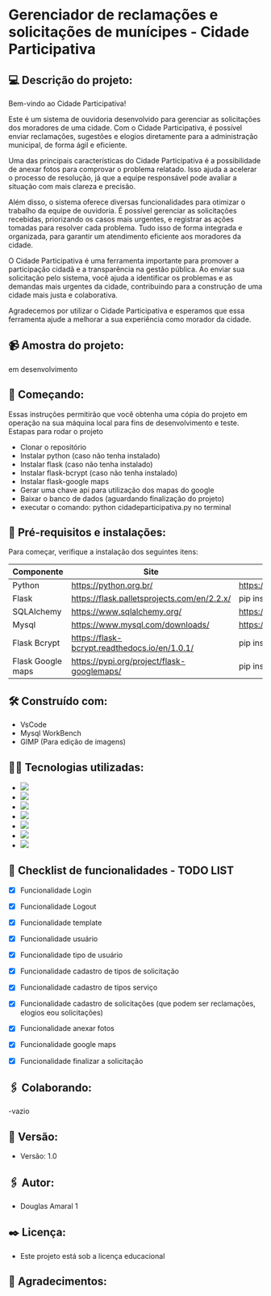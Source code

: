  # Gerenciador de reclamações e solicitações de munícipes - Cidade Participativa

 ## :computer: Descrição do projeto:
Bem-vindo ao Cidade Participativa!

Este é um sistema de ouvidoria desenvolvido para gerenciar as solicitações dos moradores de uma cidade. Com o Cidade Participativa, é possível enviar reclamações, sugestões e elogios diretamente para a administração municipal, de forma ágil e eficiente.

Uma das principais características do Cidade Participativa é a possibilidade de anexar fotos para comprovar o problema relatado. Isso ajuda a acelerar o processo de resolução, já que a equipe responsável pode avaliar a situação com mais clareza e precisão.

Além disso, o sistema oferece diversas funcionalidades para otimizar o trabalho da equipe de ouvidoria. É possível gerenciar as solicitações recebidas, priorizando os casos mais urgentes, e registrar as ações tomadas para resolver cada problema. Tudo isso de forma integrada e organizada, para garantir um atendimento eficiente aos moradores da cidade.

O Cidade Participativa é uma ferramenta importante para promover a participação cidadã e a transparência na gestão pública. Ao enviar sua solicitação pelo sistema, você ajuda a identificar os problemas e as demandas mais urgentes da cidade, contribuindo para a construção de uma cidade mais justa e colaborativa.

Agradecemos por utilizar o Cidade Participativa e esperamos que essa ferramenta ajude a melhorar a sua experiência como morador da cidade.

## :video_camera: Amostra do projeto:
em desenvolvimento

## :rocket: Começando:
Essas instruções permitirão que você obtenha uma cópia do projeto em operação na sua máquina local para fins de desenvolvimento e teste.
Estapas para rodar o projeto
- Clonar o repositório
- Instalar python (caso não tenha instalado)
- Instalar flask (caso não tenha instalado)
- Instalar flask-bcrypt (caso não tenha instalado)
- Instalar flask-google maps
- Gerar uma chave api para utilização dos mapas do google
- Baixar o banco de dados (aguardando finalização do projeto)
- executar o comando: python cidadeparticipativa.py no terminal

## :wrench: Pré-requisitos e instalações:
Para começar, verifique a instalação dos seguintes itens:

| Componente    | Site                                          | Download / intalação                    |
| ------------- | ----------------------------------------------|-----------------------------------------|
| Python        | https://python.org.br/                        |https://www.python.org/downloads/        |
| Flask         | https://flask.palletsprojects.com/en/2.2.x/   |pip install flask                        |
| SQLAlchemy    | https://www.sqlalchemy.org/                   |https://www.sqlalchemy.org/download.html |
| Mysql         | https://www.mysql.com/downloads/              |https://www.mysql.com/downloads/         |
| Flask Bcrypt  | https://flask-bcrypt.readthedocs.io/en/1.0.1/ |pip install flask-bcript                 |
| Flask Google maps  | https://pypi.org/project/flask-googlemaps/       |pip install flask-googlemaps        |

## :hammer_and_wrench: Construído com:
- VsCode
- Mysql WorkBench
- GIMP (Para edição de imagens)

## :man_technologist: Tecnologias utilizadas:
- <img src="https://img.shields.io/badge/HTML5-E34F26?style=for-the-badge&logo=html5&logoColor=white" />
- <img src="https://img.shields.io/badge/CSS3-1572B6?style=for-the-badge&logo=css3&logoColor=white" />
- <img src="https://img.shields.io/badge/Bootstrap-563D7C?style=for-the-badge&logo=bootstrap&logoColor=white" />
- <img src="https://img.shields.io/badge/JavaScript-F7DF1E?style=for-the-badge&logo=javascript&logoColor=white" />
- <img src="https://img.shields.io/badge/Python-3776AB?style=for-the-badge&logo=python&logoColor=white" />
- <img src="https://img.shields.io/badge/Flask-000000?style=for-the-badge&logo=flask&logoColor=white" />
- <img src="https://img.shields.io/badge/MySQL-00000F?style=for-the-badge&logo=mysql&logoColor=white" />


## :memo: Checklist de funcionalidades - TODO LIST
- [X] Funcionalidade Login
- [X] Funcionalidade Logout
- [X] Funcionalidade template
- [X] Funcionalidade usuário
- [X] Funcionalidade tipo de usuário
- [X] Funcionalidade cadastro de tipos de solicitação
- [X] Funcionalidade cadastro de tipos serviço
- [X] Funcionalidade cadastro de solicitações (que podem ser reclamações, elogios eou solicitações)
- [X] Funcionalidade anexar fotos
- [X] Funcionalidade google maps
- [X] Funcionalidade finalizar a solicitação


## :paperclips: Colaborando:
-vazio

## :pushpin: Versão:
- Versão: 1.0

## :paperclips: Autor:
- Douglas Amaral 1

## :black_nib: Licença:
- Este projeto está sob a licença educacional

## :gift: Agradecimentos:
